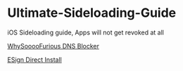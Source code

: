 # Ultimate-Sideloading-Guide
iOS Sideloading guide, Apps will not get revoked at all

[WhySooooFurious DNS Blocker](https://github.com/WhySooooFurious/Ultimate-Sideloading-Guide/releases/download/bin/WhySooooFurious.DNS.Blocker.mobileconfig)

[ESign Direct Install](https://shorturl.at/Jx5gX)

